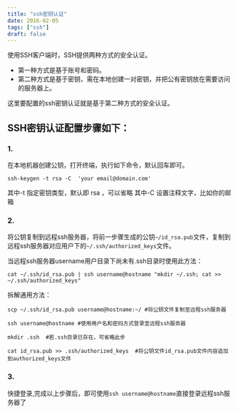 ```yaml
---
title: "ssh密钥认证"
date: 2016-02-05
tags: ["ssh"]
draft: false
---
```


使用SSH客户端时，SSH提供两种方式的安全认证。

- 第一种方式是基于账号和密码。
- 第二种方式是基于密钥，需在本地创建一对密钥，并把公有密钥放在需要访问的服务器上。
<!--more-->
这里要配置的ssh密钥认证就是基于第二种方式的安全认证。

## SSH密钥认证配置步骤如下：

### 1. 
在本地机器创建公钥，打开终端，执行如下命令，默认回车即可。

```
ssh-keygen -t rsa -C  'your email@domain.com'
```

其中-t 指定密钥类型，默认即 rsa ，可以省略
 其中-C 设置注释文字，比如你的邮箱

### 2. 
将公钥复制到远程ssh服务器，将前一步骤生成的公钥`~/id_rsa.pub`文件，复制到远程ssh服务器对应用户下的`~/.ssh/authorized_keys`文件。

当远程ssh服务器username用户目录下尚未有.ssh目录时使用此方法：

```
cat ~/.ssh/id_rsa.pub | ssh username@hostname "mkdir ~/.ssh; cat >> ~/.ssh/authorized_keys"
```

拆解通用方法：

```
scp ~/.ssh/id_rsa.pub username@hostname:~/ #将公钥文件复制至远程ssh服务器

ssh username@hostname #使用用户名和密码方式登录至远程ssh服务器

mkdir .ssh  #若.ssh目录已存在，可省略此步

cat id_rsa.pub >> .ssh/authorized_keys  #将公钥文件id_rsa.pub文件内容追加到authorized_keys文件
```

### 3. 
快捷登录,完成以上步骤后，即可使用`ssh username@hostname`直接登录远程ssh服务器了